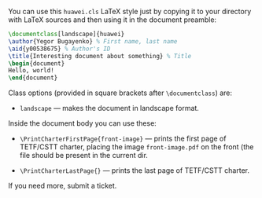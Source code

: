 You can use this `huawei.cls` LaTeX style just by copying it to your
directory with LaTeX sources and then using it in the document preamble:

```tex
\documentclass[landscape]{huawei}
\author{Yegor Bugayenko} % First name, last name
\aid{y00538675} % Author's ID
\title{Interesting document about something} % Title
\begin{document}
Hello, world!
\end{document}
```

Class options (provided in square brackets after `\documentclass`) are:

  * `landscape` — makes the document in landscape format.

Inside the document body you can use these:

  * `\PrintCharterFirstPage{front-image}` — prints the first page of TETF/CSTT charter,
    placing the image `front-image.pdf` on the front (the file should be present
    in the current dir.

  * `\PrintCharterLastPage{}` — prints the last page of TETF/CSTT charter.

If you need more, submit a ticket.